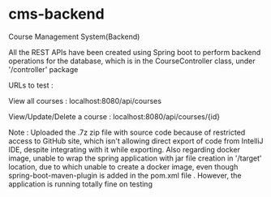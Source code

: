 # cms-backend
Course Management System(Backend)

All the REST APIs have been created using Spring boot to perform backend operations for the database, which is in the CourseController class, under '/controller' package

URLs to test :

View all courses :
localhost:8080/api/courses

View/Update/Delete a course :
localhost:8080/api/courses/{id}

Note : Uploaded the .7z zip file with source code because of restricted access to GitHub site, which isn't allowing direct export of code from IntelliJ IDE, despite integrating with it while exporting. Also regarding docker image, unable to wrap the spring application with jar file creation in '/target' location, due to which unable to create a docker image, even though spring-boot-maven-plugin is added in the pom.xml file . However, the application is running totally fine on testing 
